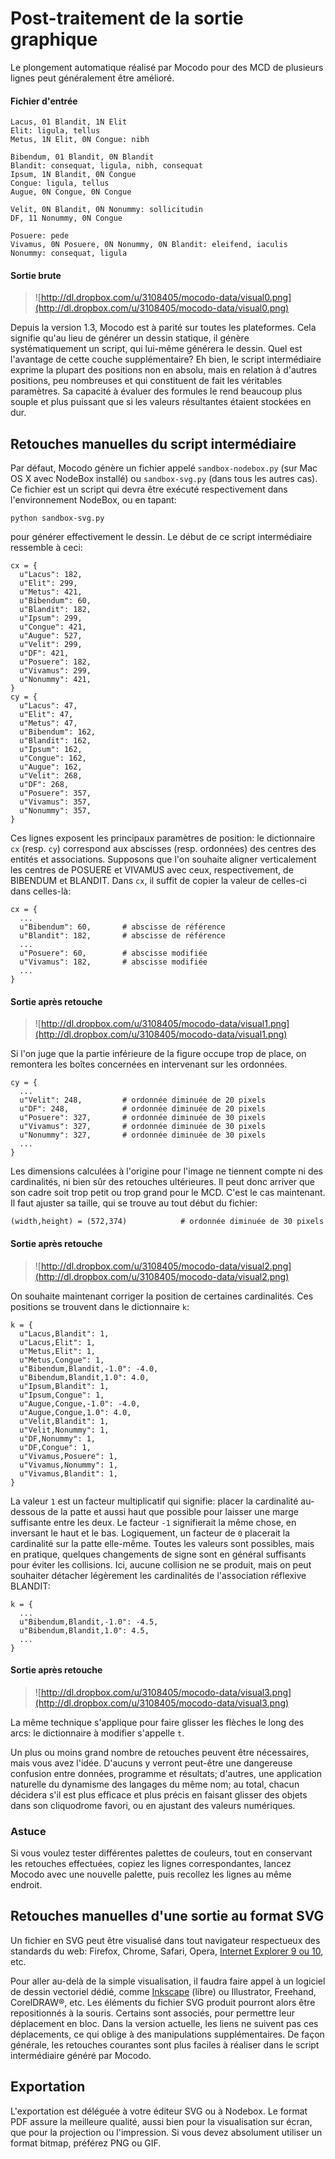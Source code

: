 # Post-traitement de la sortie graphique #

Le plongement automatique réalisé par Mocodo pour des MCD de plusieurs lignes peut généralement être amélioré.

#### Fichier d'entrée ####

```
Lacus, 01 Blandit, 1N Elit
Elit: ligula, tellus
Metus, 1N Elit, 0N Congue: nibh

Bibendum, 01 Blandit, 0N Blandit
Blandit: consequat, ligula, nibh, consequat
Ipsum, 1N Blandit, 0N Congue
Congue: ligula, tellus
Augue, 0N Congue, 0N Congue

Velit, 0N Blandit, 0N Nonummy: sollicitudin
DF, 11 Nonummy, 0N Congue

Posuere: pede
Vivamus, 0N Posuere, 0N Nonummy, 0N Blandit: eleifend, iaculis
Nonummy: consequat, ligula
```

#### Sortie brute ####

> ![http://dl.dropbox.com/u/3108405/mocodo-data/visual0.png](http://dl.dropbox.com/u/3108405/mocodo-data/visual0.png)

Depuis la version 1.3, Mocodo est à parité sur toutes les plateformes. Cela signifie qu'au lieu de générer un dessin statique, il génère systématiquement un script, qui lui-même générera le dessin. Quel est l'avantage de cette couche supplémentaire? Eh bien, le script intermédiaire exprime la plupart des positions non en absolu, mais en relation à d'autres positions, peu nombreuses et qui constituent de fait les véritables paramètres. Sa capacité à évaluer des formules le rend beaucoup plus souple et plus puissant que si les valeurs résultantes étaient stockées en dur.

## Retouches manuelles du script intermédiaire ##

Par défaut, Mocodo génère un fichier appelé `sandbox-nodebox.py` (sur Mac OS X avec NodeBox installé) ou `sandbox-svg.py` (dans tous les autres cas). Ce fichier est un script qui devra être exécuté respectivement dans l'environnement NodeBox, ou en tapant:

```
python sandbox-svg.py
```

pour générer effectivement le dessin. Le début de ce script intermédiaire ressemble à ceci:

```
cx = {
  u"Lacus": 182,
  u"Elit": 299,
  u"Metus": 421,
  u"Bibendum": 60,
  u"Blandit": 182,
  u"Ipsum": 299,
  u"Congue": 421,
  u"Augue": 527,
  u"Velit": 299,
  u"DF": 421,
  u"Posuere": 182,
  u"Vivamus": 299,
  u"Nonummy": 421,
}
cy = {
  u"Lacus": 47,
  u"Elit": 47,
  u"Metus": 47,
  u"Bibendum": 162,
  u"Blandit": 162,
  u"Ipsum": 162,
  u"Congue": 162,
  u"Augue": 162,
  u"Velit": 268,
  u"DF": 268,
  u"Posuere": 357,
  u"Vivamus": 357,
  u"Nonummy": 357,
}
```

Ces lignes exposent les principaux paramètres de position:  le dictionnaire `cx` (resp. `cy`) correspond aux abscisses (resp. ordonnées) des centres des entités et associations. Supposons que l'on souhaite aligner verticalement les centres de POSUERE et VIVAMUS avec ceux, respectivement, de BIBENDUM et BLANDIT. Dans `cx`, il suffit de copier la valeur de celles-ci dans celles-là:

```
cx = {
  ...
  u"Bibendum": 60,       # abscisse de référence
  u"Blandit": 182,       # abscisse de référence
  ...
  u"Posuere": 60,        # abscisse modifiée
  u"Vivamus": 182,       # abscisse modifiée
  ...
}
```

#### Sortie après retouche ####

> ![http://dl.dropbox.com/u/3108405/mocodo-data/visual1.png](http://dl.dropbox.com/u/3108405/mocodo-data/visual1.png)

Si l'on juge que la partie inférieure de la figure occupe trop de place, on remontera les boîtes concernées en intervenant sur les ordonnées.

```
cy = {
  ...
  u"Velit": 248,         # ordonnée diminuée de 20 pixels
  u"DF": 248,            # ordonnée diminuée de 20 pixels
  u"Posuere": 327,       # ordonnée diminuée de 30 pixels
  u"Vivamus": 327,       # ordonnée diminuée de 30 pixels
  u"Nonummy": 327,       # ordonnée diminuée de 30 pixels
  ...
}
```

Les dimensions calculées à l'origine pour l'image ne tiennent compte ni des cardinalités, ni bien sûr des retouches ultérieures. Il peut donc arriver que son cadre soit trop petit ou trop grand pour le MCD. C'est le cas maintenant. Il faut ajuster sa taille, qui se trouve au tout début du fichier:

```
(width,height) = (572,374)            # ordonnée diminuée de 30 pixels
```

#### Sortie après retouche ####

> ![http://dl.dropbox.com/u/3108405/mocodo-data/visual2.png](http://dl.dropbox.com/u/3108405/mocodo-data/visual2.png)

On souhaite maintenant corriger la position de certaines cardinalités.
Ces positions se trouvent dans le dictionnaire `k`:

```
k = {
  u"Lacus,Blandit": 1,
  u"Lacus,Elit": 1,
  u"Metus,Elit": 1,
  u"Metus,Congue": 1,
  u"Bibendum,Blandit,-1.0": -4.0,
  u"Bibendum,Blandit,1.0": 4.0,
  u"Ipsum,Blandit": 1,
  u"Ipsum,Congue": 1,
  u"Augue,Congue,-1.0": -4.0,
  u"Augue,Congue,1.0": 4.0,
  u"Velit,Blandit": 1,
  u"Velit,Nonummy": 1,
  u"DF,Nonummy": 1,
  u"DF,Congue": 1,
  u"Vivamus,Posuere": 1,
  u"Vivamus,Nonummy": 1,
  u"Vivamus,Blandit": 1,
}
```

La valeur `1` est un facteur multiplicatif qui signifie: placer la cardinalité au-dessous de la patte et aussi haut que possible pour laisser une marge suffisante entre les deux. Le facteur `-1` signifierait la même chose, en inversant le haut et le bas.
Logiquement, un facteur de `0` placerait la cardinalité sur la patte elle-même. Toutes les valeurs sont possibles, mais en pratique, quelques changements de signe sont en général suffisants pour éviter les collisions.
Ici, aucune collision ne se produit, mais on peut souhaiter détacher légèrement les cardinalités de l'association réflexive BLANDIT:

```
k = {
  ...
  u"Bibendum,Blandit,-1.0": -4.5,
  u"Bibendum,Blandit,1.0": 4.5,
  ...
}
```

#### Sortie après retouche ####

> ![http://dl.dropbox.com/u/3108405/mocodo-data/visual3.png](http://dl.dropbox.com/u/3108405/mocodo-data/visual3.png)

La même technique s'applique pour faire glisser les flèches le long des arcs: le dictionnaire à modifier s'appelle `t`.

Un plus ou moins grand nombre de retouches peuvent être nécessaires, mais vous avez l'idée.
D'aucuns y verront peut-être une dangereuse confusion entre données, programme et résultats; d'autres, une application naturelle du dynamisme des langages du même nom; au total, chacun décidera s'il est plus efficace et plus précis en faisant glisser des objets dans son cliquodrome favori, ou en ajustant des valeurs numériques.

### Astuce ###

Si vous voulez tester différentes palettes de couleurs, tout en conservant les retouches effectuées, copiez les lignes correspondantes, lancez Mocodo avec une nouvelle palette, puis recollez les lignes au même endroit.

## Retouches manuelles d'une sortie au format SVG ##

Un fichier en SVG peut être visualisé dans tout navigateur respectueux des standards du web: Firefox, Chrome, Safari, Opera, [Internet Explorer 9 ou 10](http://blogs.msdn.com/ie/archive/2010/01/05/microsoft-joins-w3c-svg-working-group.aspx), etc.

Pour aller au-delà de la simple visualisation, il faudra faire appel à un logiciel de dessin vectoriel dédié, comme [Inkscape](http://www.inkscape.org/?lang=fr) (libre) ou Illustrator, Freehand, CorelDRAW®, etc.
Les éléments du fichier SVG produit pourront alors être repositionnés à la souris. Certains sont associés, pour permettre leur déplacement en bloc. Dans la version actuelle, les liens ne suivent pas ces déplacements, ce qui oblige à des manipulations supplémentaires. De façon générale, les retouches courantes sont plus faciles à réaliser dans le script intermédiaire généré par Mocodo.

## Exportation ##

L'exportation est déléguée à votre éditeur SVG ou à Nodebox. Le format PDF assure la meilleure qualité, aussi bien pour la visualisation sur écran, que pour la projection ou l'impression. Si vous devez absolument utiliser un format bitmap, préférez PNG ou GIF.